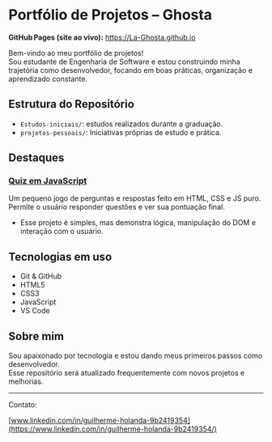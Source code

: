 # Portfólio de Projetos – Ghosta

  **GitHub Pages (site ao vivo):** <https://La-Ghosta.github.io>


Bem-vindo ao meu portfólio de projetos!  
Sou estudante de Engenharia de Software e estou construindo minha trajetória como desenvolvedor, focando em boas práticas, organização e aprendizado constante.

## Estrutura do Repositório

- `Estudos-iniciais/`: estudos realizados durante a graduação.
- `projetos-pessoais/`: Iniciativas próprias de estudo e prática.



## Destaques

###  [Quiz em JavaScript](./projetos-pessoais/quiz-javascript)

Um pequeno jogo de perguntas e respostas feito em HTML, CSS e JS puro.  
Permite o usuário responder questões e ver sua pontuação final.

- Esse projeto é simples, mas demonstra lógica, manipulação do DOM e interação com o usuário.

## Tecnologias em uso

- Git & GitHub
- HTML5
- CSS3
- JavaScript
- VS Code

## Sobre mim

Sou apaixonado por tecnologia e estou dando meus primeiros passos como desenvolvedor.  
Esse repositório será atualizado frequentemente com novos projetos e melhorias.

---

 Contato:

[www.linkedin.com/in/guilherme-holanda-9b2419354](https://www.linkedin.com/in/guilherme-holanda-9b2419354/)

